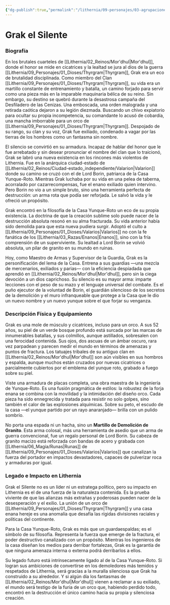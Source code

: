 ```yaml
---
{"dg-publish":true,"permalink":"/lithernia/09-personajes/03-agrupaciones/casa-yunque-roto/grak-el-silente/","tags":["[lithernia","personajes","Casa Yunque-Roto","Mor'dhul","orco","Guerrero"]}
---
```


# Grak el Silente

### Biografía

En los brutales cuarteles de [[Lithernia/02_Reinos/Mor'dhul\|Mor'dhul]], donde el honor se mide en cicatrices y la lealtad se jura al dios de la guerra [[Lithernia/09_Personajes/01_Dioses/Thyrgram\|Thyrgram]], Grak era un eco de brutalidad disciplinada. Como miembro del Clan [[Lithernia/09_Personajes/01_Dioses/Thyrgram\|Thyrgram]], su vida era un martillo constante de entrenamiento y batalla, un camino forjado para servir como una pieza más en la imparable maquinaria bélica de su reino. Sin embargo, su destino se quebró durante la desastrosa campaña del Desfiladero de las Cenizas. Una emboscada, una orden malograda y una retirada caótica dejaron a su legión diezmada. Buscando un chivo expiatorio para ocultar su propia incompetencia, su comandante lo acusó de cobardía, una mancha imborrable para un orco de [[Lithernia/09_Personajes/01_Dioses/Thyrgram\|Thyrgram]]. Despojado de su rango, su clan y su voz, Grak fue exiliado, condenado a vagar por las tierras de los hombres como un fantasma sin nombre.

El silencio se convirtió en su armadura. Incapaz de hablar del honor que le fue arrebatado y sin desear pronunciar el nombre del clan que lo traicionó, Grak se labró una nueva existencia en los rincones más violentos de Lithernia. Fue en la anárquica ciudad-estado de [[Lithernia/02_Reinos/Ciudad-estado_independiente/Valarion\|Valarion]] donde su camino se cruzó con el de Lord Borin, patriarca de la Casa Yunque-Roto. Mientras Grak luchaba por su vida en una pelea de taberna, acorralado por cazarrecompensas, fue el enano exiliado quien intervino. Pero Borin no vio a un simple bruto, sino una herramienta perfecta de destrucción: un arma rota que podía ser reforjada. Le salvó la vida y le ofreció un propósito.

Grak encontró en la filosofía de la Casa Yunque-Roto un eco de su propia existencia. La doctrina de que la creación sublime solo puede nacer de la destrucción absoluta resonó en su alma fracturada. Su vida anterior había sido demolida para que esta nueva pudiera surgir. Adoptó el culto a [[Lithernia/09_Personajes/01_Dioses/Valarios\|Valarios]] no con la fe fanática de los [[Lithernia/03_Razas/Enanos\|Enanos]], sino con la fría comprensión de un superviviente. Su lealtad a Lord Borin se volvió absoluta, un pilar de granito en su mundo en ruinas.

Hoy, como Maestro de Armas y Supervisor de la Guardia, Grak es la personificación del lema de la Casa. Entrena a sus guardias —una mezcla de mercenarios, exiliados y parias— con la eficiencia despiadada que aprendió en [[Lithernia/02_Reinos/Mor'dhul\|Mor'dhul]], pero sin la ciega devoción a un dios caprichoso. Su silencio es su mayor arma: imparte lecciones con el peso de su mazo y el lenguaje universal del combate. Es el puño ejecutor de la voluntad de Borin, el guardián silencioso de los secretos de la demolición y el muro infranqueable que protege a la Casa que le dio un nuevo nombre y un nuevo yunque sobre el que forjar su venganza.

### Descripción Física y Equipamiento

Grak es una mole de músculo y cicatrices, incluso para un orco. A sus 52 años, su piel de un verde bosque profundo está surcada por las marcas de innumerables batallas, y sus colmillos, aunque astillados, sobresalen con una ferocidad contenida. Sus ojos, dos ascuas de un ámbar oscuro, rara vez parpadean y parecen medir el mundo en términos de amenazas y puntos de fractura. Los tatuajes tribales de su antiguo clan en [[Lithernia/02_Reinos/Mor'dhul\|Mor'dhul]] son aún visibles en sus hombros y espalda, aunque muchos están cruzados por nuevas cicatrices o parcialmente cubiertos por el emblema del yunque roto, grabado a fuego sobre su piel.

Viste una armadura de placas completa, una obra maestra de la ingeniería de Yunque-Roto. Es una fusión pragmática de estilos: la robustez de la forja enana se combina con la movilidad y la intimidación del diseño orco. Cada pieza ha sido ennegrecida y tratada para resistir no solo golpes, sino también el calor de las explosiones alquímicas. Sobre su peto, el escudo de la casa —el yunque partido por un rayo anaranjado— brilla con un pulido sombrío.

No porta una espada ni un hacha, sino un **Martillo de Demolición de Granito**. Esta arma colosal, más una herramienta de asedio que un arma de guerra convencional, fue un regalo personal de Lord Borin. Su cabeza de granito macizo está reforzada con bandas de acero y grabada con [[Lithernia/06_Magia/Runas\|Runas]] de [[Lithernia/09_Personajes/01_Dioses/Valarios\|Valarios]] que canalizan la fuerza del portador en impactos devastadores, capaces de pulverizar roca y armaduras por igual.

### Legado e Impacto en Lithernia

Grak el Silente no es un líder ni un estratega político, pero su impacto en Lithernia es el de una fuerza de la naturaleza contenida. Es la prueba viviente de que las alianzas más extrañas y poderosas pueden nacer de la desesperación y el exilio. La unión de un orco de [[Lithernia/09_Personajes/01_Dioses/Thyrgram\|Thyrgram]] y una casa enana hereje es una anomalía que desafía las rígidas divisiones raciales y políticas del continente.

Para la Casa Yunque-Roto, Grak es más que un guardaespaldas; es el símbolo de su filosofía. Representa la fuerza que emerge de la fractura, el poder destructivo canalizado con un propósito. Mientras los ingenieros de la casa diseñan los medios para derribar fortalezas, Grak es la garantía de que ninguna amenaza interna o externa podrá derribarlos a ellos.

Su legado futuro está intrínsecamente ligado al de la Casa Yunque-Roto. Si logran sus ambiciones de convertirse en los demoledores más temidos y respetados de Lithernia, será gracias a la muralla silenciosa que Grak ha construido a su alrededor. Y si algún día los fantasmas de [[Lithernia/02_Reinos/Mor'dhul\|Mor'dhul]] vienen a reclamar a su exiliado, el mundo será testigo de la furia de un orco que, habiendo perdido todo, encontró en la destrucción el único camino hacia su propia y silenciosa creación.
